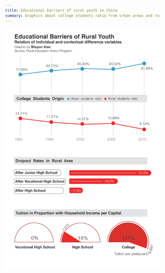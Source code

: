 ```yaml
---
title: Educational barriers of rural youth in China
summary: Graphics about college students ratio from urban areas and rural areas inn China.And partial reasons contributed to the situation, such as the dropout rates and tuition in proportion with household income per captial
---
```

![Data visualization](dropout-rates2.png)
